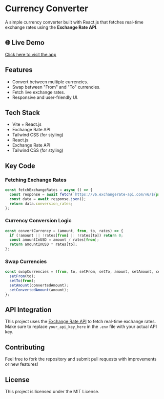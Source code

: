# Currency Converter

A simple currency converter built with React.js that fetches real-time exchange rates using the **Exchange Rate API**.

## 🌐 Live Demo
[Click here to visit the app](https://currency-converter-is5n.onrender.com/)

## Features
- Convert between multiple currencies.
- Swap between "From" and "To" currencies.
- Fetch live exchange rates.
- Responsive and user-friendly UI.

## Tech Stack
- Vite + React.js
- Exchange Rate API
- Tailwind CSS (for styling)
- React.js
- Exchange Rate API
- Tailwind CSS (for styling)

## Key Code

### Fetching Exchange Rates
```javascript
const fetchExchangeRates = async () => {
  const response = await fetch(`https://v6.exchangerate-api.com/v6/${process.env.REACT_APP_EXCHANGE_RATE_API_KEY}/latest/USD`);
  const data = await response.json();
  return data.conversion_rates;
};
```

### Currency Conversion Logic
```javascript
const convertCurrency = (amount, from, to, rates) => {
  if (!amount || !rates[from] || !rates[to]) return 0;
  const amountInUSD = amount / rates[from];
  return amountInUSD * rates[to];
};
```

### Swap Currencies
```javascript
const swapCurrencies = (from, to, setFrom, setTo, amount, setAmount, convertedAmount, setConvertedAmount) => {
  setFrom(to);
  setTo(from);
  setAmount(convertedAmount);
  setConvertedAmount(amount);
};
```

## API Integration
This project uses the [Exchange Rate API](https://www.exchangerate-api.com/) to fetch real-time exchange rates. Make sure to replace `your_api_key_here` in the `.env` file with your actual API key.

## Contributing
Feel free to fork the repository and submit pull requests with improvements or new features!

## License
This project is licensed under the MIT License.

